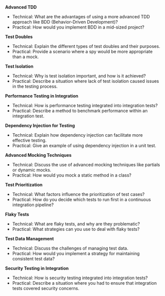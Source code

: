 **Advanced TDD**
 - Technical: What are the advantages of using a more advanced TDD approach like BDD (Behavior-Driven Development)?
 - Practical: How would you implement BDD in a mid-sized project?

**Test Doubles**
 - Technical: Explain the different types of test doubles and their purposes.
 - Practical: Provide a scenario where a spy would be more appropriate than a mock.

**Test Isolation**
 - Technical: Why is test isolation important, and how is it achieved?
 - Practical: Describe a situation where lack of test isolation caused issues in the testing process.

**Performance Testing in Integration**
 - Technical: How is performance testing integrated into integration tests?
 - Practical: Describe a method to benchmark performance within an integration test.

**Dependency Injection for Testing**
 - Technical: Explain how dependency injection can facilitate more effective testing.
 - Practical: Give an example of using dependency injection in a unit test.

**Advanced Mocking Techniques**
 - Technical: Discuss the use of advanced mocking techniques like partials or dynamic mocks.
 - Practical: How would you mock a static method in a class?

**Test Prioritization**
 - Technical: What factors influence the prioritization of test cases?
 - Practical: How do you decide which tests to run first in a continuous integration pipeline?

**Flaky Tests**
 - Technical: What are flaky tests, and why are they problematic?
 - Practical: What strategies can you use to deal with flaky tests?

**Test Data Management**
 - Technical: Discuss the challenges of managing test data.
 - Practical: How would you implement a strategy for maintaining consistent test data?

**Security Testing in Integration**
 - Technical: How is security testing integrated into integration tests?
 - Practical: Describe a situation where you had to ensure that integration tests covered security concerns.